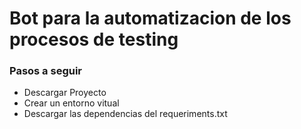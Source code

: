 # Bot para la automatizacion de los procesos de testing

### Pasos a seguir

- Descargar Proyecto 
- Crear un entorno vitual
- Descargar las dependencias del requeriments.txt